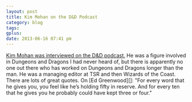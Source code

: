 ```yaml
---
layout: post
title: Kim Mohan on the D&D Podcast
category: blog
tags:
gplus:
date: 2013-06-16 07:41 pm
---
```


[Kim Mohan was interviewed on the D&D podcast.][1] He was a figure involved in Dungeons and Dragons I had never heard of, but there is apparently no one out there who has worked on Dungeons and Dragons longer than the man. He was a managing editor at TSR and then Wizards of the Coast. There are lots of great quotes. On [Ed Greenwood][]: "For every word that he gives you, you feel like he’s holding fifty in reserve. And for every ten that he gives you he probably could have kept three or four."

[1]: http://www.wizards.com/DnD/Article.aspx?x=dnd/4pod/20130614
[2]: http://en.wikipedia.org/wiki/Ed_Greenwood